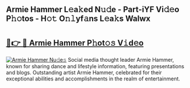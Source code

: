 ## Armie Hammer L𝚎a𝚔ed N𝚞𝚍e - Part-iYF Vi𝚍𝚎o P𝚑𝚘tos - H𝚘𝚝 O𝚗𝚕yf𝚊ns L𝚎a𝚔s Walwx

# <h2><a href="http://kf1p1qu.oniu.top/?m=Armie+Hammer">🔗👉 🔴 Armie Hammer P𝚑ot𝚘𝚜 V𝚒d𝚎o</a></h2>

[![Armie Hammer Nu𝚍e𝚜](https://i.imgur.com/0qMVB7G.gif)](http://kf1p1qu.oniu.top/?m=Armie+Hammer)
Social media thought leader Armie Hammer, known for sharing dance and lifestyle information, featuring presentations and blogs. Outstanding artist Armie Hammer, celebrated for their exceptional abilities and accomplishments in the realm of entertainment.  
